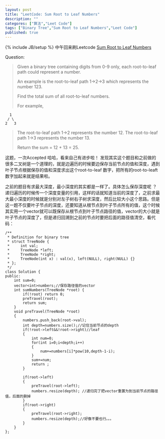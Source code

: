 ```yaml
---
layout: post
title: "LeetCode: Sum Root to Leaf Numbers"
description: ""
categores: ["算法","Leet Code"]
tags: ["Binary Tree","Sum Root to Leaf Numbers","Leet Code"]
published: true
---
```

{% include JB/setup %} 
中午回来刷Leetcode [Sum Root to Leaf Numbers][1] 

Question:

> Given a binary tree containing digits from 0-9 only, each root-to-leaf
> path could represent a number.
> 
> An example is the root-to-leaf path 1->2->3 which represents the
> number 123.
> 
> Find the total sum of all root-to-leaf numbers.
> 
> For example,
 
      1    
     / \   
    2   3 
 
>The root-to-leaf path 1->2 represents the number 12. The root-to-leaf path 1->3 represents the number 13.
> 
> Return the sum = 12 + 13 = 25.

这题，一次Accepted 哈哈，看来自己有进步啦！ 发现其实这个题目和之前做的很多二叉树是一个道理的，就是边遍历的时候要边保存当前节点的值和深度，遇到叶子节点根据保存的值和深度求出这个root-to-leaf 数字，把所有的root-to-leaft 数字加起来就是结果啦。

之前的题目有求最大深度，最小深度的其实都是一样了。具体怎么保存深度呢 ？递归遍历的时候传一个深度变量的引用，这样的话就知道当前的深度了，之前求最大最小深度的时候就是分别对左子树右子树求深度，然后比较大小这个思路。但是这一题不仅要叶子节点的深度，还要知道从根节点到叶子节点所有的值，这个时候其实用一个vector就可以既保存从根节点到叶子节点路径的值，vector的大小就是叶子节点的深度了，但是递归回溯到之前的节点时要把后面的路径值清空，看代码：

    /**
     * Definition for binary tree
     * struct TreeNode {
     *     int val;
     *     TreeNode *left;
     *     TreeNode *right;
     *     TreeNode(int x) : val(x), left(NULL), right(NULL) {}
     * };
     */
    class Solution {
    public:
        int sum=0;
        vector<int>numbers;//保存路径值的vector
        int sumNumbers(TreeNode *root) {
            if(!root) return 0;
            preTravel(root);
            return sum;
        }
        void preTravel(TreeNode *root)
        {
            numbers.push_back(root->val);
            int depth=numbers.size();//记住当前节点的depth
            if(!root->left&&!root->right)//leaf
            {
                int num=0;
                for(int i=0;i<depth;i++)
                {
                    num+=numbers[i]*pow(10,depth-1-i);
                }
                sum+=num;
                return ;
            }
            
            if(root->left)
            {
                preTravel(root->left);
                numbers.resize(depth); //递归完了把vector重置为到当前节点的路径值，后面的删掉
            }
            if(root->right)
            {
                preTravel(root->right);
                numbers.resize(depth);//好像不要也行。。。
            }
        }
    };


  [1]: http://oj.leetcode.com/problems/sum-root-to-leaf-numbers/